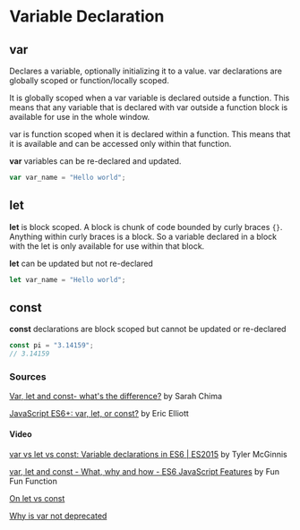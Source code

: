 # Variable Declaration

## var

Declares a variable, optionally initializing it to a value. var declarations are globally scoped or function/locally scoped.

It is globally scoped when a var variable is declared outside a function. This means that any variable that is declared with var outside a function block is available for use in the whole window.

var is function scoped when it is declared within a function. This means that it is available and can be accessed only within that function.

**var** variables can be re-declared and updated.

```javascript
var var_name = "Hello world";
```

## let

**let** is block scoped. A block is chunk of code bounded by curly braces `{}`. Anything within curly braces is a block. So a variable declared in a block with the let is only available for use within that block.

**let** can be updated but not re-declared

```javascript
let var_name = "Hello world";
```

## const

**const** declarations are block scoped but cannot be updated or re-declared

```javascript
const pi = "3.14159";
// 3.14159
```

### Sources

[Var, let and const- what's the difference?](https://dev.to/sarah_chima/var-let-and-const--whats-the-difference-69e) by Sarah Chima

[JavaScript ES6+: var, let, or const?](https://medium.com/javascript-scene/javascript-es6-var-let-or-const-ba58b8dcde75) by Eric Elliott

#### Video

[var vs let vs const: Variable declarations in ES6 | ES2015](https://www.youtube.com/watch?v=6vBYfLCE9-Q&feature=emb_title) by Tyler McGinnis

[var, let and const - What, why and how - ES6 JavaScript Features](https://www.youtube.com/watch?v=sjyJBL5fkp8) by Fun Fun Function

[On let vs const](https://overreacted.io/on-let-vs-const/)

[Why is var not deprecated](https://stackoverflow.com/questions/47465515/why-is-var-not-deprecated)
